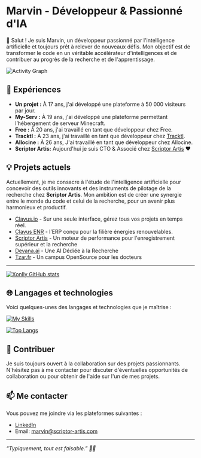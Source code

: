 # Marvin - Développeur & Passionné d'IA

👋 Salut ! Je suis Marvin, un développeur passionné par l'intelligence artificielle et toujours prêt à relever de nouveaux défis. Mon objectif est de transformer le code en un véritable accélérateur d'intelligences et de contribuer au progrès de la recherche et de l'apprentissage.

![Activity Graph](https://github-readme-activity-graph.cyclic.app/graph?username=xonlly&area=true&hide_border=true&theme=github-compact)

## 🚀 Expériences 

- **Un projet :**  À 17 ans, j'ai développé une plateforme à 50 000 visiteurs par jour. 
- **My-Serv :** À 19 ans, j'ai développé une plateforme permettant l’hébergement de serveur Minecraft.
- **Free :** À 20 ans, j'ai travaillé en tant que développeur chez Free.
- **Tracktl :** À 23 ans, j'ai travaillé en tant que développeur chez [Tracktl](https://www.tracktl.com/en/index.html). 
- **Allocine :** À 26 ans, J'ai travaillé en tant que développeur chez Allocine.
- **Scriptor Artis:** Aujourd'hui je suis CTO & Associé chez [Scriptor Artis](https://www.scriptor-artis.com) ❤️
  
## 💡 Projets actuels

Actuellement, je me consacre à l'étude de l'intelligence artificielle pour concevoir des outils innovants et des instruments de pilotage de la recherche chez **Scriptor Artis**. Mon ambition est de créer une synergie entre le monde du code et celui de la recherche, pour un avenir plus harmonieux et productif.


- [Clavus.io](https://www.clavus.io) - Sur une seule interface, gérez tous vos projets en temps réel.
- [Clavus ENR](https://www.clavus.io/erp-enr) - l’ERP conçu pour la filière énergies renouvelables.
- [Scriptor Artis](https://www.scriptor-artis.com) - Un moteur de performance pour l'enregistrement supérieur et la recherche
- [Devana.ai](https://www.devana.ai) - Une AI Dédiée à la Recherche
- [Tzar.fr](https://www.tzar.fr) - Un campus OpenSource pour les docteurs

--- 

[![Xonlly GitHub stats](https://github-readme-stats.vercel.app/api?username=xonlly)](https://github.com/anuraghazra/github-readme-stats)

## 🌐 Langages et technologies

Voici quelques-unes des langages et technologies que je maîtrise :

[![My Skills](https://skillicons.dev/icons?i=js,html,css,wasm,react,tensorflow,nodejs,materialui,postgres,mysql,linux,kubernetes,grafana,gatsby,nextjs,nginx,go,figma,firebase,docker,blender,arduino,php,py,pytorch,rabbitmq,redis,vim,vscode&theme=light)](https://skillicons.dev)

[![Top Langs](https://github-readme-stats.vercel.app/api/top-langs/?username=xonlly&langs_count=8)](https://github.com/anuraghazra/github-readme-stats)

## 🤝 Contribuer

Je suis toujours ouvert à la collaboration sur des projets passionnants. N'hésitez pas à me contacter pour discuter d'éventuelles opportunités de collaboration ou pour obtenir de l'aide sur l'un de mes projets.

## 📫 Me contacter

Vous pouvez me joindre via les plateformes suivantes : 
- [LinkedIn](https://www.linkedin.com/in/marvin-sant/) 
- Email: [marvin@scriptor-artis.com](mailto:marvin@scriptor-artis.com)


---

*“Typiquement, tout est faisable.” 🧞‍♂*




